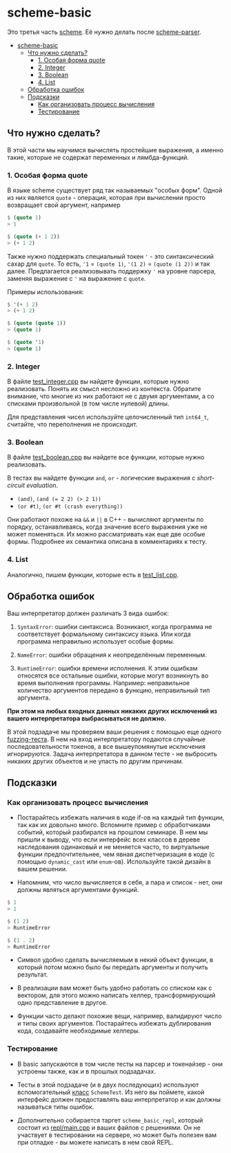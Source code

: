 # scheme-basic

Это третья часть [scheme](../../scheme). Её нужно делать после [scheme-parser](../parser).

- [scheme-basic](#scheme-basic)
  - [Что нужно сделать?](#что-нужно-сделать)
    - [1. Особая форма quote](#1-особая-форма-quote)
    - [2. Integer](#2-integer)
    - [3. Boolean](#3-boolean)
    - [4. List](#4-list)
  - [Обработка ошибок](#обработка-ошибок)
  - [Подсказки](#подсказки)
    - [Как организовать процесс вычисления](#как-организовать-процесс-вычисления)
    - [Тестирование](#тестирование)

## Что нужно сделать?

В этой части мы научимся вычислять простейшие выражения, а именно такие, которые не содержат переменных и лямбда-функций.

### 1. Особая форма quote

В языке scheme существует ряд так называемых "особых форм". Одной из них является `quote` - операция, которая при вычислении просто возвращает свой аргумент, например

```scheme
$ (quote 1)
> 1

$ (quote (+ 1 2))
> (+ 1 2)
```

Также нужно поддержать специальный токен `'` - это синтаксический сахар для `quote`. То есть, `'1` = `(quote 1)`, `'(1 2)` = `(quote (1 2))` и так далее. Предлагается реализовывать поддержку `'` на уровне парсера, заменяя выражение с `'` на выражение с `quote`. 

Примеры использования:

```scheme
$ '(+ 1 2)
> (+ 1 2)

$ (quote (quote 1))
> (quote 1)

$ (quote '1)
> (quote 1)
```

### 2. Integer

В файле [test_integer.cpp](./tests/test_integer.cpp) вы найдете функции, которые нужно реализовать. Понять их смысл несложно из контекста. Обратите внимание, что многие из них работают не с двумя аргументами, а со списками произвольной (в том числе нулевой) длины.

Для представления чисел используйте целочисленный тип `int64_t`, считайте, что переполнения не происходит.

### 3. Boolean

В файле [test_boolean.cpp](./test_boolean.cpp) вы найдете все функции, которые нужно реализовать.

В тестах вы найдете функции `and`, `or` - логические выражения с _short-circuit evaluation_.

* `(and)`, `(and (= 2 2) (> 2 1))`
* `(or #t)`, `(or #t (crash everything))`

Они работают похоже на `&&` и `||` в C++ - вычисляют аргументы по порядку, останавливаясь, когда значение всего выражения уже не может поменяться. Их можно рассматривать как еще две особые формы. Подробнее их семантика описана в комментариях к тесту.

### 4. List

Аналогично, пишем функции, которые есть в [test_list.cpp](./test_list.cpp).

## Обработка ошибок

Ваш интерпретатор должен различать 3 вида ошибок:

1. `SyntaxError`: ошибки синтаксиса. Возникают, когда программа не соответствует формальному синтаксису языка. Или когда программа неправильно использует особые формы.

2. `NameError`: ошибки обращения к неопределённым переменным.

3. `RuntimeError`: ошибки времени исполнения. К этим ошибкам относятся все остальные ошибки, которые могут возникнуть во время выполнения программы. Например: неправильное количество аргументов передано в функцию, неправильный тип аргумента.

**При этом на любых входных данных никаких других исключений из вашего интерпретатора выбрасываться не должно.**

В этой подзадаче мы проверяем ваши решения с помощью еще одного [fuzzing-теста](./tests/test_fuzzing_2.cpp). В нем на вход интерпретатору подаются случайные последовательности токенов, а все вышеупомянутые исключения игнорируются. Задача интерпретатора в данном тесте - не выбросить никаких других объектов и не упасть по другим причинам.

## Подсказки

### Как организовать процесс вычисления

* Постарайтесь избежать наличия в коде if-ов на каждый тип функции, так как их довольно много. Вспомните пример с обработчиками событий, который разбирался на прошлом семинаре. В нем мы пришли к выводу, что если интерфейс всех классов в дереве наследования одинаковый и не меняется часто, то виртуальные функции предпочтительнее, чем явная диспетчеризация в коде (с помощью `dynamic_cast` или `enum`-ов). Используйте такой дизайн в вашем решении.

* Напомним, что число вычисляется в себя, а пара и список - нет, они должны являться аргументами функций.

```scheme
$ 1
> 1

$ (1 2)
> RuntimeError

$ (1 . 2)
> RuntimeError
```

* Символ удобно сделать вычисляемым в некий объект функции, в который потом можно было бы передать аргументы и получить
  результат.

* В реализации вам может быть удобно работать со списком как с вектором, для этого можно написать хелпер, трансформирующий одно представление в другое.

* Функции часто делают похожие вещи, например, валидируют число и типы своих аргументов. Постарайтесь избежать дублирования кода, создавайте необходимые хелперы.

### Тестирование

* В basic запускаются в том числе тесты на парсер и токенайзер - они устроены также, как и в прошлых подзадачах.

* Тесты в этой подзадаче (и в двух последующих) используют вспомогательный [класс](./tests/scheme_test.h) `SchemeTest`. Из него вы поймете, какой интерфейс должен предоставлять ваш интерпретатор и как должны называться типы ошибок.

* Дополнительно собирается таргет `scheme_basic_repl`, который состоит из [repl/main.cpp](./repl/main.cpp) и ваших файлов с решениями. Он не участвует в тестировании на сервере, но может быть полезен вам при отладке - вы можете написать в нем свой REPL.

